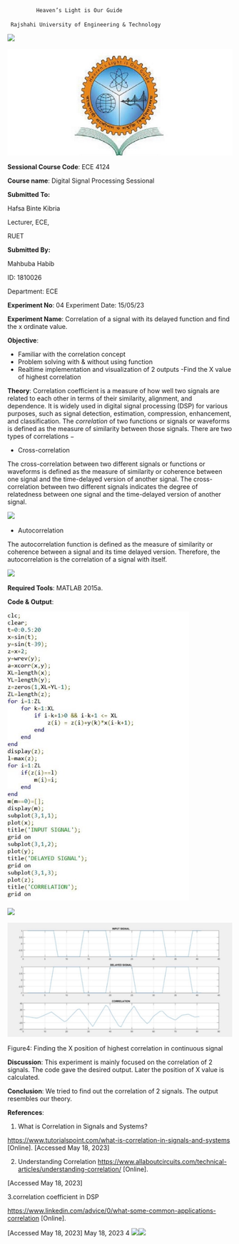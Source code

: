 ﻿             Heaven’s Light is Our Guide

     Rajshahi University of Engineering & Technology 
![](Aspose.Words.0b45f148-e0a2-45c7-9a46-ad2fdf27eed2.001.png)


![](Aspose.Words.0b45f148-e0a2-45c7-9a46-ad2fdf27eed2.002.jpeg)

**Sessional Course Code**: ECE 4124 

**Course name**: Digital Signal Processing Sessional 

**Submitted To:** 

Hafsa Binte Kibria 

Lecturer, ECE, 

RUET                                                                 

**Submitted By:**

 Mahbuba Habib 
 
 ID: 1810026 
 
 Department: ECE 

**Experiment No**: 04 Experiment Date: 15/05/23 

**Experiment Name**: Correlation of a signal with its delayed function and find the x ordinate value. 

**Objective**: 

- Familiar with the correlation concept 
- Problem solving with & without using function 
- Realtime implementation and visualization of 2 outputs -Find the X value of highest correlation 

**Theory**: Correlation coefficient is a measure of how well two signals are related to each other in terms of their similarity, alignment, and dependence. It is widely used in digital signal processing (DSP) for various purposes, such as signal detection, estimation, compression, enhancement, and classification. The *correlation* of two functions or signals or waveforms is defined as the measure of similarity between those signals. There are two types of correlations − 

- Cross-correlation 

The cross-correlation between two different signals or functions or waveforms is defined as the measure of similarity or coherence between one signal and the time-delayed version of another signal. The cross-correlation between two different signals indicates the degree of relatedness between one signal and the time-delayed version of another signal. 

![](Aspose.Words.0b45f148-e0a2-45c7-9a46-ad2fdf27eed2.003.png)

- Autocorrelation 

The autocorrelation function is defined as the measure of similarity or coherence between a signal and its time delayed version. Therefore, the autocorrelation is the correlation of a signal with itself. 

![](Aspose.Words.0b45f148-e0a2-45c7-9a46-ad2fdf27eed2.004.png)

**Required Tools**: MATLAB 2015a. 

**Code & Output**: 

![](Aspose.Words.0b45f148-e0a2-45c7-9a46-ad2fdf27eed2.005.jpeg)

![](Aspose.Words.0b45f148-e0a2-45c7-9a46-ad2fdf27eed2.006.png)

![](Aspose.Words.0b45f148-e0a2-45c7-9a46-ad2fdf27eed2.007.jpeg)

Figure4: Finding the X position of highest correlation in continuous signal 

**Discussion**: This experiment is mainly focused on the correlation of 2 signals. The code gave the desired output. Later the position of X value is calculated. 

**Conclusion**: We tried to find out the correlation of 2 signals. The output resembles our theory. 

**References**: 

1. What is Correlation in Signals and Systems?

https://www.tutorialspoint.com/what-is-correlation-in-signals-and-systems  [Online].  [Accessed May 18, 2023] 

2. Understanding Correlation https://www.allaboutcircuits.com/technical-articles/understanding-correlation/ [Online]. 

[Accessed May 18, 2023] 

3\.correlation coefficient in DSP 

https://www.linkedin.com/advice/0/what-some-common-applications-correlation [Online]. 

[Accessed May 18, 2023] 
May 18, 2023  4 ![](Aspose.Words.0b45f148-e0a2-45c7-9a46-ad2fdf27eed2.008.png)![](Aspose.Words.0b45f148-e0a2-45c7-9a46-ad2fdf27eed2.009.png)
